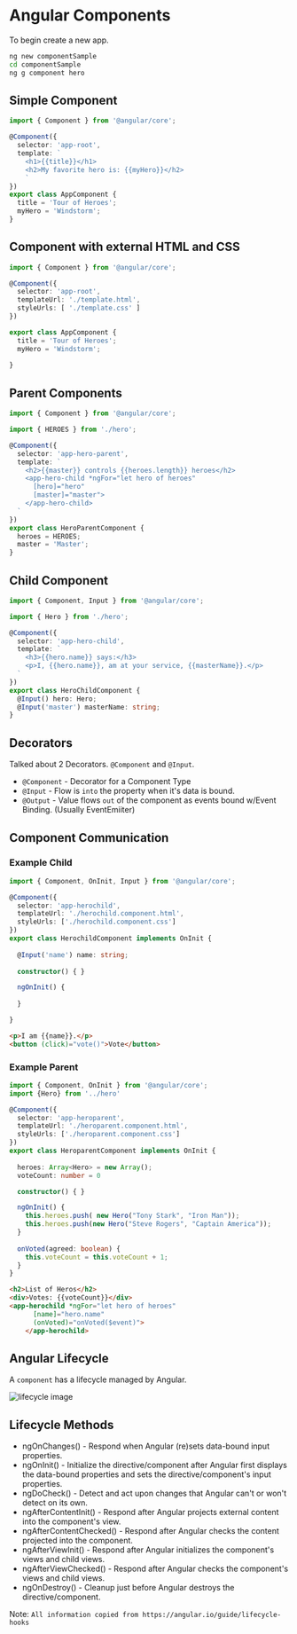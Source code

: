 # Angular Components #

To begin create a new app.

```bash
ng new componentSample
cd componentSample
ng g component hero
```

## Simple Component

```typescript
import { Component } from '@angular/core';

@Component({
  selector: 'app-root',
  template: `
    <h1>{{title}}</h1>
    <h2>My favorite hero is: {{myHero}}</h2>
    `
})
export class AppComponent {
  title = 'Tour of Heroes';
  myHero = 'Windstorm';
}
```

## Component with external HTML and CSS

```typescript
import { Component } from '@angular/core';

@Component({
  selector: 'app-root',
  templateUrl: './template.html',
  styleUrls: [ './template.css' ]
})

export class AppComponent {
  title = 'Tour of Heroes';
  myHero = 'Windstorm';
  
}
```

## Parent Components

```typescript
import { Component } from '@angular/core';

import { HEROES } from './hero';

@Component({
  selector: 'app-hero-parent',
  template: `
    <h2>{{master}} controls {{heroes.length}} heroes</h2>
    <app-hero-child *ngFor="let hero of heroes"
      [hero]="hero"
      [master]="master">
    </app-hero-child>
  `
})
export class HeroParentComponent {
  heroes = HEROES;
  master = 'Master';
}
```

## Child Component

```typescript
import { Component, Input } from '@angular/core';

import { Hero } from './hero';

@Component({
  selector: 'app-hero-child',
  template: `
    <h3>{{hero.name}} says:</h3>
    <p>I, {{hero.name}}, am at your service, {{masterName}}.</p>
  `
})
export class HeroChildComponent {
  @Input() hero: Hero;
  @Input('master') masterName: string;
}
```

## Decorators

Talked about 2 Decorators. `@Component` and `@Input`.

* `@Component` - Decorator for a Component Type
* `@Input` - Flow is `into` the property when it's data is bound.
* `@Output` - Value flows `out` of the component as events bound w/Event Binding. (Usually EventEmiiter)

## Component Communication ##

### Example Child ###

```typescript
import { Component, OnInit, Input } from '@angular/core';

@Component({
  selector: 'app-herochild',
  templateUrl: './herochild.component.html',
  styleUrls: ['./herochild.component.css']
})
export class HerochildComponent implements OnInit {
  
  @Input('name') name: string;
  
  constructor() { }

  ngOnInit() {
    
  }

}
```

```html
<p>I am {{name}}.</p>
<button (click)="vote()">Vote</button>
```

### Example Parent ###

```typescript
import { Component, OnInit } from '@angular/core';
import {Hero} from '../hero'

@Component({
  selector: 'app-heroparent',
  templateUrl: './heroparent.component.html',
  styleUrls: ['./heroparent.component.css']
})
export class HeroparentComponent implements OnInit {
  
  heroes: Array<Hero> = new Array();
  voteCount: number = 0

  constructor() { }

  ngOnInit() {
    this.heroes.push( new Hero("Tony Stark", "Iron Man"));
    this.heroes.push(new Hero("Steve Rogers", "Captain America"));
  }
  
  onVoted(agreed: boolean) {
    this.voteCount = this.voteCount + 1;
  }
}
```

```html
<h2>List of Heros</h2>
<div>Votes: {{voteCount}}</div>
<app-herochild *ngFor="let hero of heroes"
      [name]="hero.name"
      (onVoted)="onVoted($event)">
    </app-herochild>
```

## Angular Lifecycle ##

A `component` has a lifecycle managed by Angular.

![lifecycle image](./hooks-in-sequence.png "lifecycle hooks")

## Lifecycle Methods ##

* ngOnChanges() - Respond when Angular (re)sets data-bound input properties. 
* ngOnInit() - Initialize the directive/component after Angular first displays the data-bound properties and sets the directive/component's input properties.
* ngDoCheck() - Detect and act upon changes that Angular can't or won't detect on its own.
* ngAfterContentInit() - Respond after Angular projects external content into the component's view.
* ngAfterContentChecked() - Respond after Angular checks the content projected into the component.
* ngAfterViewInit() - Respond after Angular initializes the component's views and child views.
* ngAfterViewChecked() - Respond after Angular checks the component's views and child views.
* ngOnDestroy() - Cleanup just before Angular destroys the directive/component.

Note: `All information copied from https://angular.io/guide/lifecycle-hooks`
